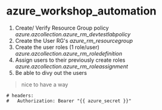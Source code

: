 # azure_workshop_automation


1. Create/ Verify Resource Group policy
*azure.azcollection.azure_rm_devtestlabpolicy*
1. Create the User RG's 
*azure_rm_resourcegroup*
1. Create the user roles (1 role/user) 
*azure.azcollection.azure_rm_roledefinition*
1. Assign users to their previously create roles
*azure.azcollection.azure_rm_roleassignment*
1. Be able to divy out the users
> nice to have a way 




    # headers:
    #   Authorization: Bearer "{{ azure_secret }}"